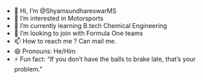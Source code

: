 - 👋 Hi, I’m @ShyamsundhareswarMS
- 👀 I’m interested in Motorsports
- 🌱 I’m currently learning B.tech Chemical Engineering
- 💞️ I’m looking to join with Formula One teams
- 📫 How to reach me ? Can mail me.
- 😄 Pronouns: He/Him
- ⚡ Fun fact: “If you don’t have the balls to brake late, that’s your problem.”

<!---
ShyamsundhareswarMS/ShyamsundhareswarMS is a ✨ special ✨ repository because its `README.md` (this file) appears on your GitHub profile.
You can click the Preview link to take a look at your changes.
--->
